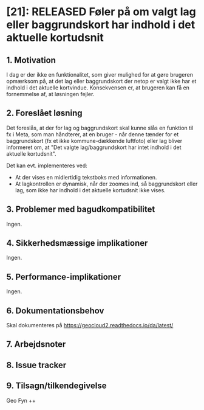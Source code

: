 # [21]: RELEASED Føler på om valgt lag eller baggrundskort har indhold i det aktuelle kortudsnit

## 1. Motivation
I dag er der ikke en funktionalitet, som giver mulighed for at gøre brugeren opmærksom på, at det lag eller baggrundskort der netop er valgt ikke har et indhold i det aktuelle kortvindue.
Konsekvensen er, at brugeren kan få en fornemmelse af, at løsningen fejler.

## 2. Foreslået løsning
Det foreslås, at der for lag og baggrundskort skal kunne slås en funktion til fx i Meta, som man håndterer, at en bruger - når denne tænder for et baggrundskort (fx et ikke kommune-dækkende luftfoto) eller lag bliver informeret om, at "Det valgte lag/baggrundskort har intet indhold i det aktuelle kortudsnit". 

Det kan evt. implementeres ved:
- At der vises en midlertidig tekstboks med informationen.
- At lagkontrollen er dynamisk, når der zoomes ind, så baggrundskort eller lag, som ikke har indhold i det aktuelle kortudsnit ikke vises. 

## 3. Problemer med bagudkompatibilitet
Ingen.   

## 4. Sikkerhedsmæssige implikationer
Ingen.   

## 5. Performance-implikationer
Ingen.   

## 6. Dokumentationsbehov
Skal dokumenteres på https://geocloud2.readthedocs.io/da/latest/

## 7. Arbejdsnoter

## 8. Issue tracker  

## 9. Tilsagn/tilkendegivelse
Geo Fyn ++
